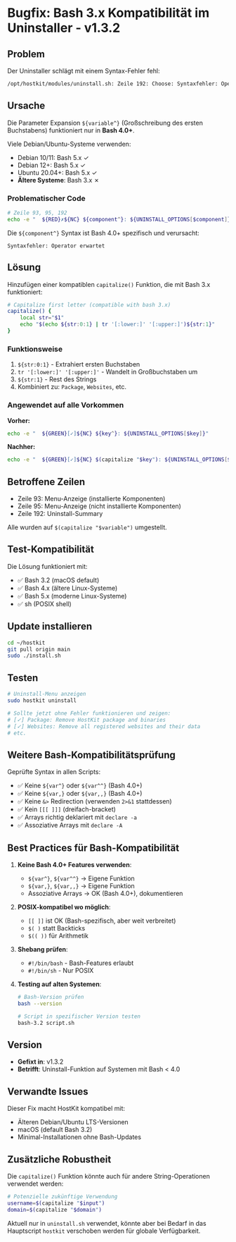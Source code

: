 # Bugfix: Bash 3.x Kompatibilität im Uninstaller - v1.3.2

## Problem

Der Uninstaller schlägt mit einem Syntax-Fehler fehl:

```bash
/opt/hostkit/modules/uninstall.sh: Zeile 192: Choose: Syntaxfehler: Operator erwartet. (Fehlerverursachendes Zeichen ist "Choose").
```

## Ursache

Die Parameter Expansion `${variable^}` (Großschreibung des ersten Buchstabens) funktioniert nur in **Bash 4.0+**.

Viele Debian/Ubuntu-Systeme verwenden:

-   Debian 10/11: Bash 5.x ✓
-   Debian 12+: Bash 5.x ✓
-   Ubuntu 20.04+: Bash 5.x ✓
-   **Ältere Systeme**: Bash 3.x ✗

### Problematischer Code

```bash
# Zeile 93, 95, 192
echo -e "  ${RED}✗${NC} ${component^}: ${UNINSTALL_OPTIONS[$component]}"
```

Die `${component^}` Syntax ist Bash 4.0+ spezifisch und verursacht:

```
Syntaxfehler: Operator erwartet
```

## Lösung

Hinzufügen einer kompatiblen `capitalize()` Funktion, die mit Bash 3.x funktioniert:

```bash
# Capitalize first letter (compatible with bash 3.x)
capitalize() {
    local str="$1"
    echo "$(echo ${str:0:1} | tr '[:lower:]' '[:upper:]')${str:1}"
}
```

### Funktionsweise

1. `${str:0:1}` - Extrahiert ersten Buchstaben
2. `tr '[:lower:]' '[:upper:]'` - Wandelt in Großbuchstaben um
3. `${str:1}` - Rest des Strings
4. Kombiniert zu: `Package`, `Websites`, etc.

### Angewendet auf alle Vorkommen

**Vorher:**

```bash
echo -e "  ${GREEN}[✓]${NC} ${key^}: ${UNINSTALL_OPTIONS[$key]}"
```

**Nachher:**

```bash
echo -e "  ${GREEN}[✓]${NC} $(capitalize "$key"): ${UNINSTALL_OPTIONS[$key]}"
```

## Betroffene Zeilen

-   Zeile 93: Menu-Anzeige (installierte Komponenten)
-   Zeile 95: Menu-Anzeige (nicht installierte Komponenten)
-   Zeile 192: Uninstall-Summary

Alle wurden auf `$(capitalize "$variable")` umgestellt.

## Test-Kompatibilität

Die Lösung funktioniert mit:

-   ✅ Bash 3.2 (macOS default)
-   ✅ Bash 4.x (ältere Linux-Systeme)
-   ✅ Bash 5.x (moderne Linux-Systeme)
-   ✅ sh (POSIX shell)

## Update installieren

```bash
cd ~/hostkit
git pull origin main
sudo ./install.sh
```

## Testen

```bash
# Uninstall-Menu anzeigen
sudo hostkit uninstall

# Sollte jetzt ohne Fehler funktionieren und zeigen:
# [✓] Package: Remove HostKit package and binaries
# [✓] Websites: Remove all registered websites and their data
# etc.
```

## Weitere Bash-Kompatibilitätsprüfung

Geprüfte Syntax in allen Scripts:

-   ✅ Keine `${var^}` oder `${var^^}` (Bash 4.0+)
-   ✅ Keine `${var,}` oder `${var,,}` (Bash 4.0+)
-   ✅ Keine `&>` Redirection (verwenden `2>&1` stattdessen)
-   ✅ Kein `[[[ ]]]` (dreifach-bracket)
-   ✅ Arrays richtig deklariert mit `declare -a`
-   ✅ Assoziative Arrays mit `declare -A`

## Best Practices für Bash-Kompatibilität

1. **Keine Bash 4.0+ Features verwenden**:

    - `${var^}`, `${var^^}` → Eigene Funktion
    - `${var,}`, `${var,,}` → Eigene Funktion
    - Assoziative Arrays → OK (Bash 4.0+), dokumentieren

2. **POSIX-kompatibel wo möglich**:

    - `[[ ]]` ist OK (Bash-spezifisch, aber weit verbreitet)
    - `$( )` statt Backticks
    - `$(( ))` für Arithmetik

3. **Shebang prüfen**:

    - `#!/bin/bash` - Bash-Features erlaubt
    - `#!/bin/sh` - Nur POSIX

4. **Testing auf alten Systemen**:

    ```bash
    # Bash-Version prüfen
    bash --version

    # Script in spezifischer Version testen
    bash-3.2 script.sh
    ```

## Version

-   **Gefixt in**: v1.3.2
-   **Betrifft**: Uninstall-Funktion auf Systemen mit Bash < 4.0

## Verwandte Issues

Dieser Fix macht HostKit kompatibel mit:

-   Älteren Debian/Ubuntu LTS-Versionen
-   macOS (default Bash 3.2)
-   Minimal-Installationen ohne Bash-Updates

## Zusätzliche Robustheit

Die `capitalize()` Funktion könnte auch für andere String-Operationen verwendet werden:

```bash
# Potenzielle zukünftige Verwendung
username=$(capitalize "$input")
domain=$(capitalize "$domain")
```

Aktuell nur in `uninstall.sh` verwendet, könnte aber bei Bedarf in das Hauptscript `hostkit` verschoben werden für globale Verfügbarkeit.
